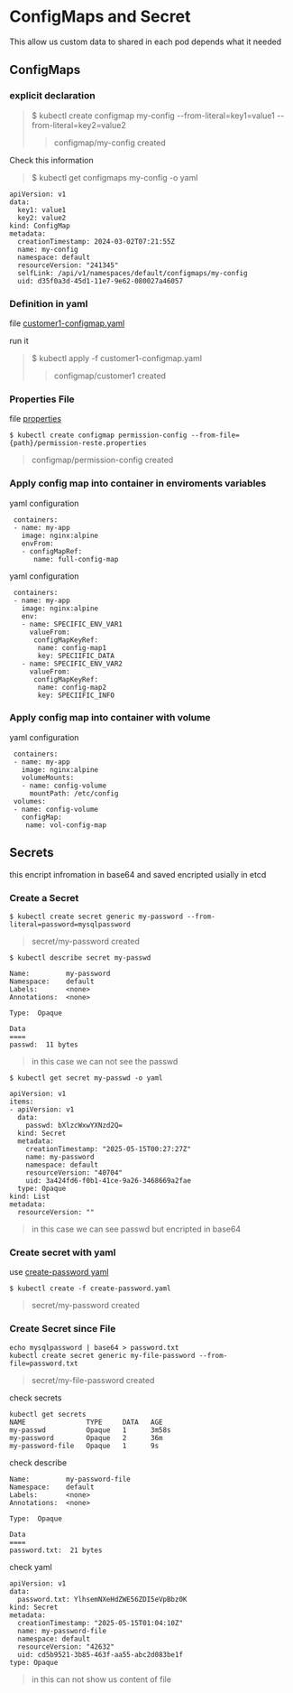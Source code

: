 # ConfigMaps and Secret

This allow us custom data to shared in each pod depends what it needed

## ConfigMaps

### explicit declaration

> $ kubectl create configmap my-config --from-literal=key1=value1 --from-literal=key2=value2
>> configmap/my-config created

Check this information

> $ kubectl get configmaps my-config -o yaml

```
apiVersion: v1
data:
  key1: value1
  key2: value2
kind: ConfigMap
metadata:
  creationTimestamp: 2024-03-02T07:21:55Z
  name: my-config
  namespace: default
  resourceVersion: "241345"
  selfLink: /api/v1/namespaces/default/configmaps/my-config
  uid: d35f0a3d-45d1-11e7-9e62-080027a46057
```

### Definition in yaml

file [customer1-configmap.yaml](./customer1-configmap.yaml)

run it 

> $ kubectl apply -f customer1-configmap.yaml
>> configmap/customer1 created

### Properties File

file [properties](./permission-reste.properties)

``` 
$ kubectl create configmap permission-config --from-file={path}/permission-reste.properties
```
> configmap/permission-config created

### Apply config map into container in enviroments variables

yaml configuration
```
 containers:
 - name: my-app
   image: nginx:alpine
   envFrom:
   - configMapRef:
      name: full-config-map 
```


yaml configuration
```
 containers:
 - name: my-app
   image: nginx:alpine
   env:
   - name: SPECIFIC_ENV_VAR1
     valueFrom:
      configMapKeyRef:
       name: config-map1
       key: SPECIIFIC_DATA
   - name: SPECIFIC_ENV_VAR2
     valueFrom:
      configMapKeyRef:
       name: config-map2
       key: SPECIIFIC_INFO
```

### Apply config map into container with volume

yaml configuration
```
 containers:
 - name: my-app
   image: nginx:alpine
   volumeMounts:
   - name: config-volume
     mountPath: /etc/config
 volumes:
 - name: config-volume
   configMap:
    name: vol-config-map  
```

## Secrets

this encript infromation in base64 and saved encripted usially in etcd

### Create a Secret

```
$ kubectl create secret generic my-password --from-literal=password=mysqlpassword
```
> secret/my-password created

```
$ kubectl describe secret my-passwd
```
```
Name:         my-password
Namespace:    default
Labels:       <none>
Annotations:  <none>

Type:  Opaque

Data
====
passwd:  11 bytes
```
> in this case we can not see the passwd

```
$ kubectl get secret my-passwd -o yaml
```
```
apiVersion: v1
items:
- apiVersion: v1
  data:
    passwd: bXlzcWxwYXNzd2Q=
  kind: Secret
  metadata:
    creationTimestamp: "2025-05-15T00:27:27Z"
    name: my-password
    namespace: default
    resourceVersion: "40704"
    uid: 3a424fd6-f0b1-41ce-9a26-3468669a2fae
  type: Opaque
kind: List
metadata:
  resourceVersion: ""
```
> in this case we can see passwd but encripted in base64

### Create secret with yaml

use [create-password yaml](./create-password.yaml)
```
$ kubectl create -f create-password.yaml
```
> secret/my-password created

### Create Secret since File

```
echo mysqlpassword | base64 > password.txt
kubectl create secret generic my-file-password --from-file=password.txt
```
> secret/my-file-password created

check secrets
```
kubectl get secrets
NAME               TYPE     DATA   AGE
my-passwd          Opaque   1      3m58s
my-password        Opaque   2      36m
my-password-file   Opaque   1      9s
```

check describe

```
Name:         my-password-file
Namespace:    default
Labels:       <none>
Annotations:  <none>

Type:  Opaque

Data
====
password.txt:  21 bytes
```

check yaml

```
apiVersion: v1
data:
  password.txt: YlhsemNXeHdZWE56ZDI5eVpBbz0K
kind: Secret
metadata:
  creationTimestamp: "2025-05-15T01:04:10Z"
  name: my-password-file
  namespace: default
  resourceVersion: "42632"
  uid: cd5b9521-3b85-463f-aa55-abc2d083be1f
type: Opaque
```
> in this can not show us content of file
